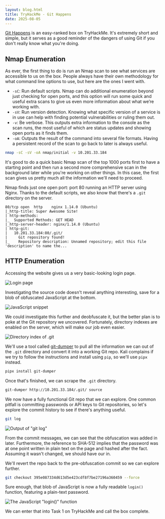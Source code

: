 ```yaml
---
layout: blog.html
title: TryHackMe - Git Happens
date: 2025-08-05
---
```

[Git Happens](https://tryhackme.com/room/githappens) is an easy-ranked box on TryHackMe. It's extremely short and simple, but it serves as a good reminder of the dangers of using Git if you don't really know what you're doing.
<!-- more -->

## Nmap Enumeration

As ever, the first thing to do is run an Nmap scan to see what services are accessible to us on the box. People always have their own methodology for what command line options to use, but here are the ones I went with.

- `-sC`: Run default scripts. Nmap can do additional enumeration beyond just checking for open ports, and this option will run some quick and useful extra scans to give us even more information about what we’re working with.
- `-sV`: Run version detection. Knowing what specific version of a service is in use can help with finding potential vulnerabilities or ruling them out.
- `-v`: Be verbose. This outputs extra information to the console as the scan runs, the most useful of which are status updates and showing open ports as it finds them.
- `-oA`: Outputs the result of the command into several file formats. Having a persistent record of the scan to go back to later is always useful.

```bash
nmap -sC -sV -oA nmap/initial -v 10.201.33.184
```

It's good to do a quick basic Nmap scan of the top 1000 ports first to have a starting point and then run a second more comprehensive scan in the background later while you're working on other things. In this case, the first scan gives us pretty much all the information we'll need to proceed.

Nmap finds just one open port: port 80 running an HTTP server using Nginx. Thanks to the default scripts, we also know that there's a `.git` directory on the server.

```
80/tcp open  http    nginx 1.14.0 (Ubuntu)
|_http-title: Super Awesome Site!
| http-methods:
|_  Supported Methods: GET HEAD
|_http-server-header: nginx/1.14.0 (Ubuntu)
| http-git:
|   10.201.33.184:80/.git/
|     Git repository found!
|_    Repository description: Unnamed repository; edit this file 'description' to name the...
```

## HTTP Enumeration

Accessing the website gives us a very basic-looking login page.

![Login page](https://jacen-safe.s3.us-west-004.backblazeb2.com/CF5gDOy5m5Mv.png)

Investigating the source code doesn't reveal anything interesting, save for a blob of obfuscated JavaScript at the bottom.

![JavaScript snippet](https://jacen-safe.s3.us-west-004.backblazeb2.com/8W8CiMHp9PxT.png)

We could investigate this further and deobfuscate it, but the better plan is to poke at the Git repository we uncovered. Fortunately, directory indexes are enabled on the server, which will make our job even easier.

![Directory index of .git](https://jacen-safe.s3.us-west-004.backblazeb2.com/I7avTlhdZ73a.png)

We'll use a tool called [git-dumper](https://github.com/arthaud/git-dumper) to pull all the information we can out of the `.git` directory and convert it into a working Git repo. Kali complains if we try to follow the instructions and install using `pip`, so we'll use `pipx` instead.

```bash
pipx install git-dumper
```

Once that's finished, we can scrape the `.git` directory.

```bash
git-dumper http://10.201.33.184/.git/ source
```

We now have a fully functional Git repo that we can explore. One common pitfall is committing passwords or API keys to Git repositories, so let's explore the commit history to see if there's anything useful.

```bash
git log
```

![Output of "git log"](https://jacen-safe.s3.us-west-004.backblazeb2.com/UfWhIpljpHsZ.png)

From the commit messages, we can see that the obfuscation was added in later. Furthermore, the reference to SHA-512 implies that the password was at one point written in plain text on the page and hashed after the fact. Assuming it wasn't changed, we should have our in.

We'll revert the repo back to the pre-obfuscation commit so we can explore further.

```bash
git checkout 395e087334d613d5e423cdf8f7be27196a360459 --force
```

Sure enough, that blob of JavaScript is now a fully readable `login()` function, featuring a plain-text password.

![The JavaScript "login()" function](https://jacen-safe.s3.us-west-004.backblazeb2.com/aqjPQb7BTGBo.png)

We can enter that into Task 1 on TryHackMe and call the box complete.